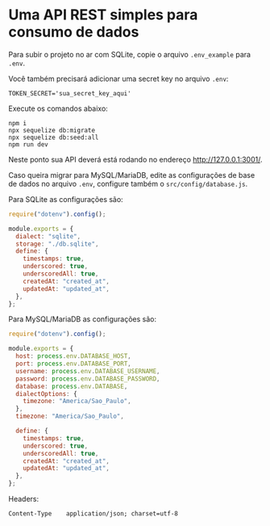 # Uma API REST simples para consumo de dados

Para subir o projeto no ar com SQLite, copie o arquivo `.env_example` para `.env`.

Você também precisará adicionar uma secret key no arquivo `.env`:

```
TOKEN_SECRET='sua_secret_key_aqui'
```

Execute os comandos abaixo:

```
npm i
npx sequelize db:migrate
npx sequelize db:seed:all
npm run dev
```

Neste ponto sua API deverá está rodando no endereço http://127.0.0.1:3001/.

Caso queira migrar para MySQL/MariaDB, edite as configurações de base de dados no arquivo `.env`, configure também o `src/config/database.js`.

Para SQLite as configurações são:

```javascript
require("dotenv").config();

module.exports = {
  dialect: "sqlite",
  storage: "./db.sqlite",
  define: {
    timestamps: true,
    underscored: true,
    underscoredAll: true,
    createdAt: "created_at",
    updatedAt: "updated_at",
  },
};
```

Para MySQL/MariaDB as configurações são:

```javascript
require("dotenv").config();

module.exports = {
  host: process.env.DATABASE_HOST,
  port: process.env.DATABASE_PORT,
  username: process.env.DATABASE_USERNAME,
  password: process.env.DATABASE_PASSWORD,
  database: process.env.DATABASE,
  dialectOptions: {
    timezone: "America/Sao_Paulo",
  },
  timezone: "America/Sao_Paulo",

  define: {
    timestamps: true,
    underscored: true,
    underscoredAll: true,
    createdAt: "created_at",
    updatedAt: "updated_at",
  },
};
```

Headers:

```
Content-Type	application/json; charset=utf-8
```
